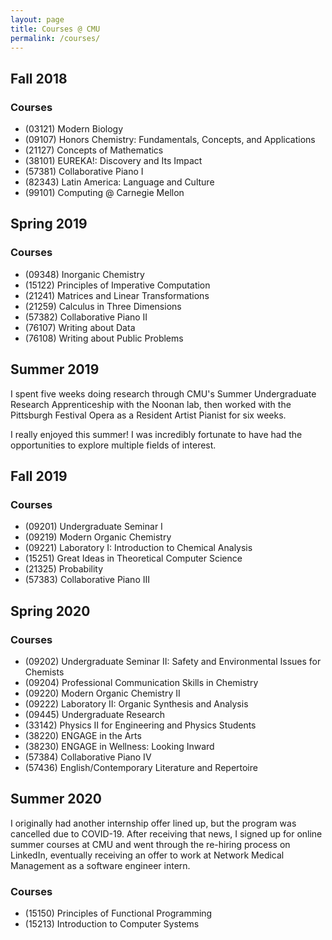 ```yaml
---
layout: page
title: Courses @ CMU
permalink: /courses/
---
```


## Fall 2018
### Courses
- (03121) Modern Biology
- (09107) Honors Chemistry: Fundamentals, Concepts, and Applications
- (21127) Concepts of Mathematics
- (38101) EUREKA!: Discovery and Its Impact
- (57381) Collaborative Piano I
- (82343) Latin America: Language and Culture
- (99101) Computing @ Carnegie Mellon

## Spring 2019
### Courses
- (09348) Inorganic Chemistry
- (15122) Principles of Imperative Computation
- (21241) Matrices and Linear Transformations
- (21259) Calculus in Three Dimensions
- (57382) Collaborative Piano II
- (76107) Writing about Data
- (76108) Writing about Public Problems

## Summer 2019
I spent five weeks doing research through CMU's Summer Undergraduate Research Apprenticeship with the Noonan lab, then worked with the Pittsburgh Festival Opera as a Resident Artist Pianist for six weeks.

I really enjoyed this summer! I was incredibly fortunate to have had the opportunities to explore multiple fields of interest.

## Fall 2019
### Courses
- (09201) Undergraduate Seminar I
- (09219) Modern Organic Chemistry
- (09221) Laboratory I: Introduction to Chemical Analysis
- (15251) Great Ideas in Theoretical Computer Science
- (21325) Probability
- (57383) Collaborative Piano III

## Spring 2020
### Courses
- (09202) Undergraduate Seminar II: Safety and Environmental Issues for Chemists
- (09204) Professional Communication Skills in Chemistry
- (09220) Modern Organic Chemistry II
- (09222) Laboratory II: Organic Synthesis and Analysis
- (09445) Undergraduate Research
- (33142) Physics II for Engineering and Physics Students
- (38220) ENGAGE in the Arts
- (38230) ENGAGE in Wellness: Looking Inward
- (57384) Collaborative Piano IV
- (57436) English/Contemporary Literature and Repertoire

## Summer 2020
I originally had another internship offer lined up, but the program was cancelled due to COVID-19. After receiving that news, I signed up for online summer courses at CMU and went through the re-hiring process on LinkedIn, eventually receiving an offer to work at Network Medical Management as a software engineer intern.

### Courses
- (15150) Principles of Functional Programming
- (15213) Introduction to Computer Systems